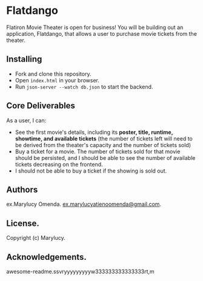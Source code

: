 
# Flatdango

Flatiron Movie Theater is open for business! You will be building out an application, Flatdango, that allows a user to purchase movie tickets from the theater.


## Installing

- Fork and clone this repository.
- Open `index.html` in your browser.
- Run `json-server --watch db.json` to start the backend.

## Core Deliverables

As a user, I can:

- See the first movie's details, including its **poster, title, runtime, showtime, and available tickets** (the number of tickets left will need to be derived from the theater's capacity and the number of tickets sold)
- Buy a ticket for a movie. The number of tickets sold for that movie should be persisted, and I should be able to see the number of available tickets decreasing on the frontend.
- I should not be able to buy a ticket if the showing is sold out.


## Authors

ex.Marylucy Omenda.
ex.marylucyatienoomenda@gmail.com.


## License.
Copyright (c) Marylucy.

## Acknowledgements.
awesome-readme.ssvryyyyyyyyyw333333333333333rt,m